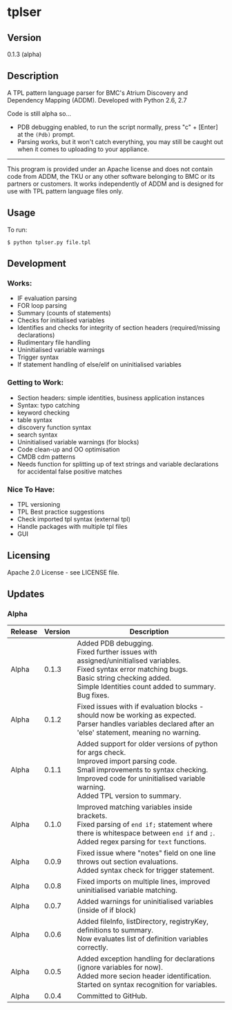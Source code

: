 # tplser

## Version

0.1.3 (alpha)

## Description

A TPL pattern language parser for BMC's Atrium Discovery and Dependency Mapping (ADDM). Developed with Python 2.6, 2.7

Code is still alpha so...
- PDB debugging enabled, to run the script normally, press "c" + [Enter] at the `(Pdb)` prompt.
- Parsing works, but it won't catch everything, you may still be caught out when it comes to uploading to your appliance.

---

This program is provided under an Apache license and does not contain code from ADDM, the TKU or any other software belonging to BMC or its partners or customers. It works independently of ADDM and is designed for use with TPL pattern language files only.

## Usage

To run:

```
$ python tplser.py file.tpl
```

## Development

### Works:

* IF evaluation parsing
* FOR loop parsing
* Summary (counts of statements)
* Checks for initialised variables
* Identifies and checks for integrity of section headers (required/missing declarations)
* Rudimentary file handling
* Uninitialised variable warnings
* Trigger syntax
* If statement handling of else/elif on uninitialised variables

### Getting to Work:

* Section headers: simple identities, business application instances
* Syntax: typo catching
* keyword checking
* table syntax
* discovery function syntax
* search syntax
* Uninitialised variable warnings (for blocks)
* Code clean-up and OO optimisation
* CMDB cdm patterns
* Needs function for splitting up of text strings and variable declarations for accidental false positive matches

### Nice To Have:

* TPL versioning
* TPL Best practice suggestions
* Check imported tpl syntax (external tpl)
* Handle packages with multiple tpl files
* GUI

## Licensing

Apache 2.0 License - see LICENSE file.

## Updates

### Alpha

| Release | Version | Description |
| --- | --- | --- |
| Alpha | 0.1.3 | Added PDB debugging.<br>Fixed further issues with assigned/uninitialised variables.<br>Fixed syntax error matching bugs.<br>Basic string checking added.<br>Simple Identities count added to summary. Bug fixes. |
| Alpha | 0.1.2 | Fixed issues with if evaluation blocks - should now be working as expected.<br>Parser handles variables declared after an 'else' statement, meaning no warning. |
| Alpha | 0.1.1 | Added support for older versions of python for args check.<br>Improved import parsing code.<br>Small improvements to syntax checking.<br>Improved code for uninitialised variable warning.<br>Added TPL version to summary. |
| Alpha | 0.1.0 | Improved matching variables inside brackets.<br>Fixed parsing of `end if;` statement where there is whitespace between `end if` and `;`.<br>Added regex parsing for `text` functions. |
| Alpha | 0.0.9 | Fixed issue where "notes" field on one line throws out section evaluations.<br>Added syntax check for trigger statement. |
| Alpha | 0.0.8 | Fixed imports on multiple lines, improved uninitialised variable matching. |
| Alpha | 0.0.7 | Added warnings for uninitialised variables (inside of if block) |
| Alpha | 0.0.6 | Added fileInfo, listDirectory, registryKey, definitions to summary.<br>Now evaluates list of definition variables correctly. |
| Alpha | 0.0.5 | Added exception handling for declarations (ignore variables for now).<br>Added more secion header identification.<br>Started on syntax recognition for variables. |
| Alpha | 0.0.4 | Committed to GitHub. |
